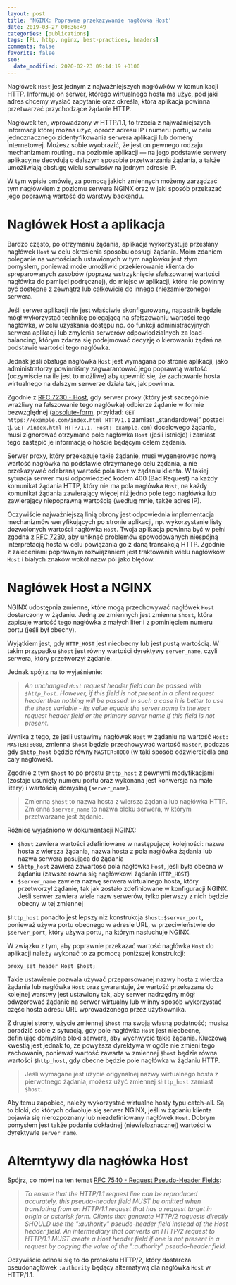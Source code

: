 ```yaml
---
layout: post
title: 'NGINX: Poprawne przekazywanie nagłówka Host'
date: 2019-03-27 00:36:49
categories: [publications]
tags: [PL, http, nginx, best-practices, headers]
comments: false
favorite: false
seo:
  date_modified: 2020-02-23 09:14:19 +0100
---
```


Nagłówek `Host` jest jednym z najważniejszych nagłówków w komunikacji HTTP. Informuje on serwer, którego wirtualnego hosta ma użyć, pod jaki adres chcemy wysłać zapytanie oraz określa, która aplikacja powinna przetwarzać przychodzące żądanie HTTP.

Nagłówek ten, wprowadzony w HTTP/1.1, to trzecia z najważniejszych informacji której można użyć, oprócz adresu IP i numeru portu, w celu jednoznacznego zidentyfikowania serwera aplikacji lub domeny internetowej. Możesz sobie wyobrazić, że jest on pewnego rodzaju mechanizmem routingu na poziomie aplikacji — na jego podstawie serwery aplikacyjne decydują o dalszym sposobie przetwarzania żądania, a także umożliwiają obsługę wielu serwisów na jednym adresie IP.

W tym wpisie omówię, za pomocą jakich zmiennych możemy zarządzać tym nagłówkiem z poziomu serwera NGINX oraz w jaki sposób przekazać jego poprawną wartość do warstwy backendu.

# Nagłówek Host a aplikacja

Bardzo często, po otrzymaniu żądania, aplikacja wykorzystuje przesłany nagłówek `Host` w celu określenia sposobu obsługi żądania. Moim zdaniem poleganie na wartościach ustawionych w tym nagłówku jest złym pomysłem, ponieważ może umożliwić przekierowanie klienta do spreparowanych zasobów (poprzez wstrzyknięcie sfałszowanej wartości nagłówka do pamięci podręcznej), do miejsc w aplikacji, które nie powinny być dostępne z zewnątrz lub całkowicie do innego (niezamierzonego) serwera.

Jeśli serwer aplikacji nie jest właściwie skonfigurowany, napastnik będzie mógł wykorzystać technikę polegającą na sfałszowaniu wartości tego nagłówka, w celu uzyskania dostępu np. do funkcji administracyjnych serwera aplikacji lub zmylenia serwerów odpowiedzialnych za load-balancing, którym zdarza się podejmować decyzję o kierowaniu żądań na podstawie wartości tego nagłówka.

Jednak jeśli obsługa nagłówka `Host` jest wymagana po stronie aplikacji, jako administratorzy powinniśmy zagwarantować jego poprawną wartość (oczywiście na ile jest to możliwe) aby upewnić się, że zachowanie hosta wirtualnego na dalszym serwerze działa tak, jak powinna.

Zgodnie z [RFC 7230 - Host](https://tools.ietf.org/html/rfc7230#section-5.4), gdy serwer proxy (który jest szczególnie wrażliwy na fałszowanie tego nagłówka) odbierze żądanie w formie bezwzględnej ([absolute-form](https://tools.ietf.org/html/rfc7230#section-5.3.2), przykład: `GET https://example.com/index.html HTTP/1.1` zamiast „standardowej” postaci tj. `GET /index.html HTTP/1.1, Host: example.com`) docelowego żądania, musi zignorować otrzymane pole nagłówka `Host` (jeśli istnieje) i zamiast tego zastąpić je informacją o hoście będącym celem żądania.

Serwer proxy, który przekazuje takie żądanie, musi wygenerować nową wartość nagłówka na podstawie otrzymanego celu żądania, a nie przekazywać odebraną wartość pola `Host` w żądaniu klienta. W takiej sytuacja serwer musi odpowiedzieć kodem 400 (Bad Request) na każdy komunikat żądania HTTP, który nie ma pola nagłówka `Host`, na każdy komunikat żądania zawierający więcej niż jedno pole tego nagłówka lub zawierający niepoprawną wartością (według mnie, także adres IP).

Oczywiście najważniejszą linią obrony jest odpowiednia implementacja mechanizmów weryfikujących po stronie aplikacji, np. wykorzystanie listy dozwolonych wartości nagłówka `Host`. Twoja aplikacja powinna być w pełni zgodna z [RFC 7230](https://tools.ietf.org/html/rfc7230), aby uniknąć problemów spowodowanych niespójną interpretacją hosta w celu powiązania go z daną transakcją HTTP. Zgodnie z zaleceniami poprawnym rozwiązaniem jest traktowanie wielu nagłówków `Host` i białych znaków wokół nazw pól jako błędów.

# Nagłówek Host a NGINX

NGINX udostępnia zmienne, które mogą przechowywać nagłówek `Host` dostarczony w żądaniu. Jedną ze zmiennych jest zmienna `$host`, która zapisuje wartość tego nagłówka z małych liter i z pominięciem numeru portu (jeśli był obecny).

Wyjątkiem jest, gdy `HTTP_HOST` jest nieobecny lub jest pustą wartością. W takim przypadku `$host` jest równy wartości dyrektywy `server_name`, czyli serwera, który przetworzył żądanie.

Jednak spójrz na to wyjaśnienie:

  > _An unchanged `Host` request header field can be passed with `$http_host`. However, if this field is not present in a client request header then nothing will be passed. In such a case it is better to use the `$host` variable - its value equals the server name in the `Host` request header field or the primary server name if this field is not present._

Wynika z tego, że jeśli ustawimy nagłówek `Host` w żądaniu na wartość `Host: MASTER:8080`, zmienna `$host` będzie przechowywać wartość `master`, podczas gdy `$http_host` będzie równy `MASTER:8080` (w taki sposób odzwierciedla ona cały nagłówek).

Zgodnie z tym `$host` to po prostu `$http_host` z pewnymi modyfikacjami (zostaje usunięty numeru portu oraz wykonana jest konwersja na małe litery) i wartością domyślną (`server_name`).

  > Zmienna `$host` to nazwa hosta z wiersza żądania lub nagłówka HTTP. Zmienna `$server_name` to nazwa bloku serwera, w którym przetwarzane jest żądanie.

Różnice wyjaśniono w dokumentacji NGINX:

- `$host` zawiera wartości zdefiniowane w następującej kolejności: nazwa hosta z wiersza żądania, nazwa hosta z pola nagłówka żądania lub nazwa serwera pasująca do żądania
- `$http_host` zawiera zawartość pola nagłówka `Host`, jeśli była obecna w żądaniu (zawsze równa się nagłówkowi żądania `HTTP_HOST`)
- `$server_name` zawiera nazwę serwera wirtualnego hosta, który przetworzył żądanie, tak jak zostało zdefiniowane w konfiguracji NGINX. Jeśli serwer zawiera wiele nazw serwerów, tylko pierwszy z nich będzie obecny w tej zmiennej

`$http_host` ponadto jest lepszy niż konstrukcja `$host:$server_port`, ponieważ używa portu obecnego w adresie URL, w przeciwieństwie do `$server_port`, który używa portu, na którym nasłuchuje NGINX.

W związku z tym, aby poprawnie przekazać wartość nagłówka `Host` do aplikacji należy wykonać to za pomocą poniższej konstrukcji:

```nginx
proxy_set_header Host $host;
```

Takie ustawienie pozwala używać przeparsowanej nazwy hosta z wierdza żądania lub nagłówka `Host` oraz gwarantuje, że wartość przekazana do kolejnej warstwy jest ustawiony tak, aby serwer nadrzędny mógł odwzorować żądanie na serwer wirtualny lub w inny sposób wykorzystać część hosta adresu URL wprowadzonego przez użytkownika.

Z drugiej strony, użycie zmiennej `$host` ma swoją własną podatność; musisz poradzić sobie z sytuacją, gdy pole nagłówka `Host` jest nieobecne, definiując domyślne bloki serwera, aby wychwycić takie żądania. Kluczową kwestią jest jednak to, że powyższa dyrektywa w ogóle nie zmieni tego zachowania, ponieważ wartość zawarta w zmiennej `$host` będzie równa wartości `$http_host`, gdy obecne będzie pole nagłówka w żądaniu HTTP.

  > Jeśli wymagane jest użycie origynalnej nazwy wirtualnego hosta z pierwotnego żądania, możesz użyć zmiennej `$http_host` zamiast `$host`.

Aby temu zapobiec, należy wykorzystać wirtualne hosty typu catch-all. Są to bloki, do których odwołuje się serwer NGINX, jeśli w żądaniu klienta pojawia się nierozpoznany lub niezdefiniowany nagłówek `Host`. Dobrym pomysłem jest także podanie dokładnej (niewieloznacznej) wartości w dyrektywie `server_name`.

# Alterntywy dla nagłówka Host

Spójrz, co mówi na ten temat [RFC 7540 - Request Pseudo-Header Fields](https://tools.ietf.org/html/rfc7540#section-8.1.2.3):

  > _To ensure that the HTTP/1.1 request line can be reproduced accurately, this pseudo-header field MUST be omitted when translating from an HTTP/1.1 request that has a request target in origin or asterisk form. Clients that generate HTTP/2 requests directly SHOULD use the ":authority" pseudo-header field instead of the Host header field. An intermediary that converts an HTTP/2 request to HTTP/1.1 MUST create a Host header field if one is not present in a request by copying the value of the ":authority" pseudo-header field._

Oczywiście odnosi się to do protokołu HTTP/2, który dostarcza pseudonagłówek `:authority` będący alternatywą dla nagłówka `Host` w HTTP/1.1.
